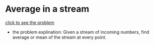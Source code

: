 # Average in a stream



[click to see the problem](https://practice.geeksforgeeks.org/problems/average4856/1?page=3&difficulty[]=-2&sortBy=submissions)



 - the problem explination:
    Given a stream of incoming numbers, find average or mean of the stream at every point.






